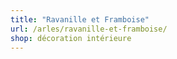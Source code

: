 ```yaml
---
title: "Ravanille et Framboise"
url: /arles/ravanille-et-framboise/
shop: décoration intérieure
---
```

